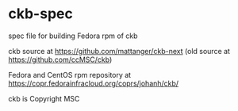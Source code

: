 # ckb-spec
spec file for building Fedora rpm of ckb

ckb source at https://github.com/mattanger/ckb-next
(old source at https://github.com/ccMSC/ckb)

Fedora and CentOS rpm repository at https://copr.fedorainfracloud.org/coprs/johanh/ckb/

ckb is Copyright MSC
